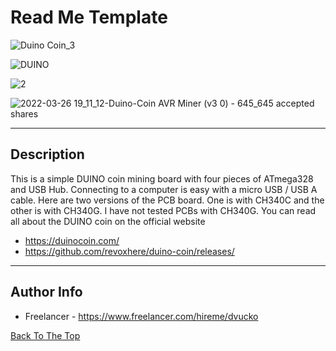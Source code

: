 # Read Me Template

![Duino Coin_3](https://user-images.githubusercontent.com/93370788/160250121-970b711e-1353-4cb0-8dc7-c84d66bfef8e.jpg)

![DUINO](https://user-images.githubusercontent.com/93370788/161392314-26ef6068-4f57-43f9-a4a8-b11a091fb116.jpg)

![2](https://user-images.githubusercontent.com/93370788/160250821-25b88525-148d-4996-95f0-2f6a550e8981.jpg)

![2022-03-26 19_11_12-Duino-Coin AVR Miner (v3 0) - 645_645 accepted shares](https://user-images.githubusercontent.com/93370788/160252048-90728764-163c-45a0-9ba6-0ea155ba7b12.png)

---

## Description

This is a simple DUINO coin mining board with four pieces of ATmega328 and USB Hub. Connecting to a computer is easy with a micro USB / USB A cable. Here are two versions of the PCB board. One is with CH340C and the other is with CH340G. I have not tested PCBs with CH340G.
You can read all about the DUINO coin on the official website
- https://duinocoin.com/
- https://github.com/revoxhere/duino-coin/releases/



---

## Author Info

- Freelancer - https://www.freelancer.com/hireme/dvucko

[Back To The Top](#read-me-template)

